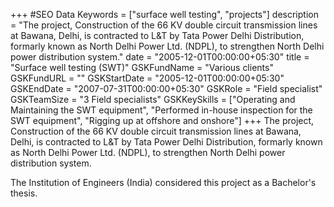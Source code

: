 +++
#SEO Data
Keywords = ["surface well testing", "projects"]
description = "The project, Construction of the 66 KV double circuit transmission lines at Bawana, Delhi, is contracted to L&T by Tata Power Delhi Distribution, formarly known as North Delhi Power Ltd. (NDPL), to strengthen North Delhi power distribution system."
date = "2005-12-01T00:00:00+05:30"
title = "Surface well testing (SWT)"
GSKFundName = "Various clients"
GSKFundURL = ""
GSKStartDate = "2005-12-01T00:00:00+05:30"
GSKEndDate = "2007-07-31T00:00:00+05:30"
GSKRole = "Field specialist"
GSKTeamSize = "3 Field specialists"
GSKKeySkills = ["Operating and Maintaining the SWT equipment", "Performed in-house inspection for the SWT equipment", "Rigging up at offshore and onshore"]
+++
The project, Construction of the 66 KV double circuit transmission lines at Bawana, Delhi, is contracted to L&T by Tata Power Delhi Distribution, formarly known as North Delhi Power Ltd. (NDPL), to strengthen North Delhi power distribution system.

The Institution of Engineers (India) considered this project as a Bachelor's thesis.